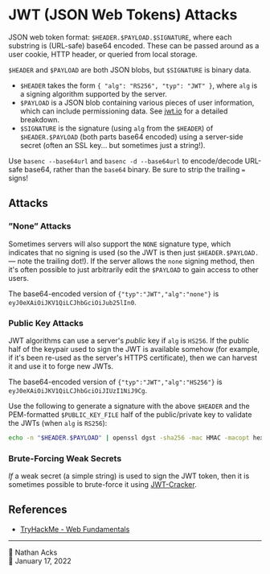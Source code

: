 # JWT (JSON Web Tokens) Attacks

JSON web token format: `$HEADER.$PAYLOAD.$SIGNATURE`, where each substring is (URL-safe) base64 encoded. These can be passed around as a user cookie, HTTP header, or queried from local storage.

`$HEADER` and `$PAYLOAD` are both JSON blobs, but `$SIGNATURE` is binary data.

* `$HEADER` takes the form `{ "alg": "RS256", "typ": "JWT" }`, where `alg` is a signing algorithm supported by the server.
* `$PAYLOAD` is a JSON blob containing various pieces of user information, which can include permissioning data. See [jwt.io](https://jwt.io/) for a detailed breakdown.
* `$SIGNATURE` is the signature (using `alg` from the `$HEADER`) of `$HEADER.$PAYLOAD` (both parts base64 encoded) using a server-side secret (often an SSL key... but sometimes just a string!).

Use `basenc --base64url` and `basenc -d --base64url` to encode/decode URL-safe base64, rather than the `base64` binary. Be sure to strip the trailing `=` signs!

## Attacks

### ”None” Attacks

Sometimes servers will also support the `NONE` signature type, which indicates that no signing is used (so the JWT is then just `$HEADER.$PAYLOAD.` — note the trailing dot!). If the server allows the `none` signing method, then it's often possible to just arbitrarily edit the `$PAYLOAD` to gain access to other users.

The base64-encoded version of `{"typ":"JWT","alg":"none"}` is `eyJ0eXAiOiJKV1QiLCJhbGciOiJub25lIn0`.

### Public Key Attacks

JWT algorithms can use a server's *public* key if `alg` is `HS256`. If the public half of the keypair used to sign the JWT is available somehow (for example, if it's been re-used as the server's HTTPS certificate), then we can harvest it and use it to forge new JWTs.

The base64-encoded version of `{"typ":"JWT","alg":"HS256"}` is `eyJ0eXAiOiJKV1QiLCJhbGciOiJIUzI1NiJ9Cg`. 

Use the following to generate a signature with the above `$HEADER` and the PEM-formatted `$PUBLIC_KEY_FILE` half of the public/private key to validate the JWTs (when `alg` is `RS256`):

```bash
echo -n "$HEADER.$PAYLOAD" | openssl dgst -sha256 -mac HMAC -macopt hexkey:$(cat $PUBLIC_KEY_FILE | xxd -p | tr -d '\n') | sed -e 's/.*= //' | tr -d '\n' | xxd -p -r | basenc --base64url | sed -e 's/=*$//'
```

### Brute-Forcing Weak Secrets

*If* a weak secret (a simple string) is used to sign the JWT token, then it is sometimes possible to brute-force it using [JWT-Cracker](https://github.com/lmammino/jwt-cracker).

## References

* [TryHackMe - Web Fundamentals](tryhackme-web-fundamentals.md)

- - - -

👤 Nathan Acks  
📅 January 17, 2022
